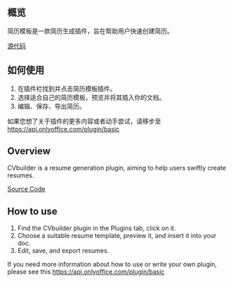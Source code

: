 ## 概览

简历模板是一款简历生成插件，旨在帮助用户快速创建简历。

[源代码](https://github.com/DenisTyan/ONLYOFFICE-CV-builder-plugin)

## 如何使用

1. 在插件栏找到并点击简历模板插件。
2. 选择适合自己的简历模板，预览并将其插入你的文档。
3. 编辑、保存、导出简历。

如果您想了关于插件的更多内容或者动手尝试，请移步至 https://api.onlyoffice.com/plugin/basic



## Overview

CVbuilder is a resume generation plugin, aiming to help users swiftly create resumes.

[Source Code](https://github.com/DenisTyan/ONLYOFFICE-CV-builder-plugin)

## How to use

1. Find the CVbuilder plugin in the Plugins tab, click on it.
2. Choose a suitable resume template, preview it, and insert it into your doc.
3. Edit, save, and export resumes.

If you need more information about how to use or write your own plugin, please see this https://api.onlyoffice.com/plugin/basic